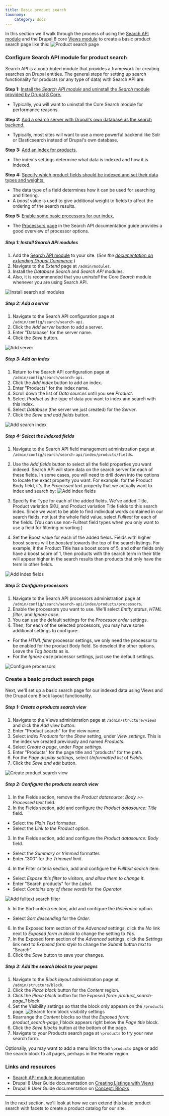 ```yaml
---
title: Basic product search
taxonomy:
    category: docs
---
```


In this section we'll walk through the process of using the [Search API module] and the Drupal 8 core [Views module] to create a basic product search page like this:
![Product search page](../../images/product-search.jpg)

### Configure Search API module for product search
Search API is a contributed module that provides a framework for creating searches on Drupal entities. The general steps for setting up search functionality for products (or any type of data) with Search API are:

**Step 1:** [Install the *Search API module* and uninstall the *Search* module provided by Drupal 8 Core.](#step-1-install-search-api-modules)
 - Typically, you will want to uninstall the Core Search module for performance reasons.

**Step 2:** [Add a search server with Drupal's own database as the search backend.](#step-2-add-a-server)
 - Typically, most sites will want to use a more powerful backend like Solr or Elasticsearch instead of Drupal's own database.

**Step 3:** [Add an index for products.](#step-3-add-an-index)
 - The index's settings determine what data is indexed and how it is indexed.

**Step 4:** [Specify which product fields should be indexed and set their data types and weights.](#step-4-select-the-indexed-fields)
 - The data type of a field determines how it can be used for searching and filtering.
 - A *boost* value is used to give additional weight to fields to affect the ordering of the search results.

**Step 5:** [Enable some basic processors for our index.](#step-5-configure-processors)
 - The [Processors page] in the Search API documentation guide provides a good overview of processor options.

##### Step 1: Install Search API modules
1. Add the [Search API module] to your site. (*See the [documentation on extending Drupal Commerce](../../../02.install-update/06.extending).*)
2. Navigate to the *Extend* page at `/admin/modules`.
3. Install the *Database Search* and *Search API* modules.
4. Also, it is recommended that you *uninstall* the Core *Search* module whenever you are using Search API.

![Install search api modules](../../images/product-search-1.jpg)

##### Step 2: Add a server
1. Navigate to the Search API configuration page at `/admin/config/search/search-api`.
2. Click the *Add server* button to add a server.
3. Enter "Database" for the server name.
4. Click the *Save* button.

![Add server](../../images/product-search-2.jpg)

##### Step 3: Add an index
1. Return to the Search API configuration page at `/admin/config/search/search-api`.
2. Click the *Add index* button to add an index.
3. Enter "Products" for the index name.
4. Scroll down the list of *Data sources* until you see *Product*.
5. Select *Product* as the type of data you want to index and search with this index.
6. Select *Database* (the server we just created) for the *Server*.
7. Click the *Save and add fields* button.

![Add search index](../../images/product-search-3.jpg)

##### Step 4: Select the indexed fields
1. Navigate to the Search API field management administration page at `/admin/config/search/search-api/index/products/fields`.
2. Use the *Add fields* button to select all the field properties you want indexed. Search API will store data on the search server for each of these fields. In some cases, you will need to drill down into the options to locate the exact property you want. For example, for the Product Body field, it's the *Processed text* property that we actually want to index and search by:
![Add index fields](../../images/product-search-10.jpg)

3. Specify the Type for each of the added fields. We've added Title, Product variation SKU, and Product variation Title fields to this search index. Since we want to be able to find individual words contained in our search fields, not just the whole field value, select *Fulltext* for each of the fields. (You can use non-Fulltext field types when you only want to use a field for filtering or sorting.)
4. Set the Boost value for each of the added fields. Fields with higher boost scores will be *boosted* towards the top of the search listings. For example, if the Product Title has a boost score of 5, and other fields only have a boost score of 1, then products with the search term in their title will appear higher in the search results than products that only have the term in other fields.

![Add index fields](../../images/product-search-4.jpg)

##### Step 5: Configure processors
1. Navigate to the Search API processors administration page at `/admin/config/search/search-api/index/products/processors`.
2. Enable the processors you want to use. We'll select *Entity status*, *HTML filter*, and *Ignore case*.
3. You can use the default settings for the *Processor order* settings.
4. Then, for each of the selected processors, you may have some additional settings to configure:
 - For the *HTML filter* processor settings, we only need the processor to be enabled for the product Body field. So deselect the other options. Leave the *Tag boosts* as is.
 - For the *Ignore case* processor settings, just use the default settings.

![Configure processors](../../images/product-search-5.jpg)

### Create a basic product search page
Next, we'll set up a basic search page for our indexed data using Views and the Drupal core Block layout functionality.

##### Step 1: Create a products search view
1. Navigate to the Views administration page at `/admin/structure/views` and click the *Add view* button.
2. Enter "Product search" for the view name.
3. Select *Index Products* for the *Show* setting, under *View settings*. This is the index we created previously and named *Products*.
4. Select *Create a page*, under *Page settings*.
5. Enter "Products" for the page title and "products" for the path.
6. For the *Page display settings*, select *Unformatted list* of *Fields*.
5. Click the *Save and edit* button.

![Create product search view](../../images/product-search-8.jpg)

##### Step 2: Configure the products search view
1. In the Fields section, remove the *Product datasource: Body >> Processed text* field.
2. In the Fields section, add and configure the *Product datasource: Title* field.
  * Select the *Plain Text* formatter.
  * Select the *Link to the Product* option.
3. In the Fields section, add and configure the *Product datasource: Body* field.
  * Select the *Summary or trimmed* formatter.
  * Enter "300" for the *Trimmed limit*
4. In the Filter criteria section, add and configure the *Fulltext search* item:
 - Select *Expose this filter to visitors, and allow them to change it*.
 - Enter "Search products" for the *Label*.
 - Select *Contains any of these words* for the *Operator*.

![Add fulltext search filter](../../images/product-search-9.jpg)

5. In the Sort criteria section, add and configure the *Relevance* option.
 - Select *Sort descending* for the *Order*.
6. In the Exposed form section of the *Advanced* settings, click the *No* link next to *Exposed form in block* to change the setting to *Yes*.
7. In the Exposed form section of the *Advanced* settings, click the *Settings* link next to *Exposed form style* to change the *Submit button text* to "Search".
8. Click the *Save* button to save your changes.

##### Step 3: Add the search block to your pages
1. Navigate to the *Block layout* administration page at `/admin/structure/block`.
2. Click the *Place block* button for the *Content* region.
3. Click the *Place block* button for the *Exposed form: product_search-page_1* block.
4. Set the Visibility settings so that the block only appears on the `/products` page.
![Search form block visibility settings](../../images/product-search-11.jpg)
5. Rearrange the *Content* blocks so that the *Exposed form: product_search-page_1* block appears right below the *Page title* block.
6. Click the *Save blocks* button at the bottom of the page.
7. Navigate to your Products search page at `\products` to try your new search form.

Optionally, you may want to add a menu link to the `\products` page or add the search block to all pages, perhaps in the Header region.

### Links and resources
* [Search API module documentation]
* Drupal 8 User Guide documentation on [Creating Listings with Views]
* Drupal 8 User Guide documentation on [Concept: Blocks]

---
In the next section, we'll look at how we can extend this basic product search with facets to create a product catalog for our site.

[Search API module]: https://www.drupal.org/project/search_api
[Views module]: https://www.drupal.org/docs/user_guide/en/views-chapter.html
[Creating Listings with Views]: https://www.drupal.org/docs/user_guide/en/views-chapter.html
[Concept: Blocks]: https://www.drupal.org/docs/user_guide/en/block-concept.html
[Search API module documentation]: https://www.drupal.org/docs/8/modules/search-api
[Processors page]: https://www.drupal.org/docs/8/modules/search-api/getting-started/processors
